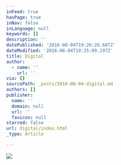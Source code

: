 ```yaml
---
inFeed: true
hasPage: true
inNav: false
inLanguage: null
keywords: []
description: ''
datePublished: '2016-08-04T19:26:28.607Z'
dateModified: '2016-08-04T19:25:09.197Z'
title: Digital
author:
  - name: ''
    url: ''
via: {}
sourcePath: _posts/2016-08-04-digital.md
authors: []
publisher:
  name: ''
  domain: null
  url: ''
  favicon: null
starred: false
url: digital/index.html
_type: Article

---
```

![](https://the-grid-user-content.s3-us-west-2.amazonaws.com/78a0ffde-b252-4c7c-b1b9-6023235337b4.jpg)